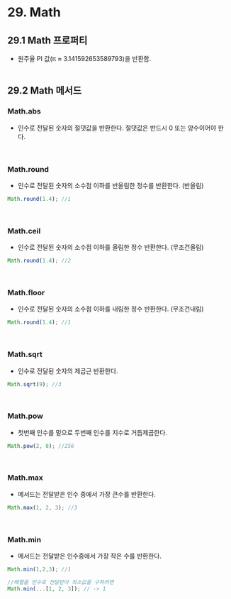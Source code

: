 # 29. Math

## 29.1 Math 프로퍼티
- 원주율 PI 값(π ≈ 3.141592653589793)을 반환함.
<br><br>

## 29.2 Math 메서드

### Math.abs
- 인수로 전달된 숫자의 절댓값을 반환한다. 절댓값은 반드시 0 또는 양수이어야 한다.
<br>

### Math.round
- 인수로 전달된 숫자의 소수점 이하를 반올림한 정수를 반환한다. (반올림)
```js
Math.round(1.4); //1
```
<br>

### Math.ceil
- 인수로 전달된 숫자의 소수점 이하를 올림한 정수 반환한다. (무조건올림)
```js
Math.round(1.4); //2
```
<br>

### Math.floor
- 인수로 전달된 숫자의 소수점 이하를 내림한 정수 반환한다. (무조건내림)
```js
Math.round(1.4); //1
```
<br>

### Math.sqrt
- 인수로 전달된 숫자의 제곱근 반환한다.
```js
Math.sqrt(9); //3
```
<br>

### Math.pow
- 첫번째 인수를 밑으로 두번째 인수를 지수로 거듭제곱한다.
```js
Math.pow(2, 8); //256
```
<br>

### Math.max
- 메서드는 전달받은 인수 중에서 가장 큰수를 반환한다.
```js
Math.max(1, 2, 3); //3
```
<br>

### Math.min
- 메서드는 전달받은 인수중에서 가장 작은 수를 반환한다.
```js
Math.min(1,2,3); //1

//배열을 인수로 전달받아 최소값을 구하려면
Math.min(...[1, 2, 3]); // -> 1
```